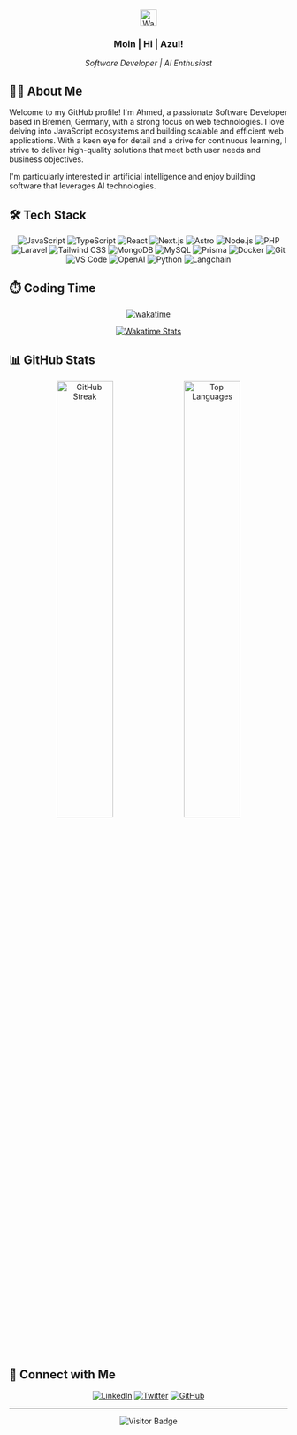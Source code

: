 <div align="center">
  <img src="https://raw.githubusercontent.com/aemmadi/aemmadi/master/wave.gif" width="30px" alt="Wave">
  <h3>Moin | Hi | Azul!</h3>
  <p><i>Software Developer | AI Enthusiast</i></p>
</div>

## 👨‍💻 About Me

Welcome to my GitHub profile! I'm Ahmed, a passionate Software Developer based in Bremen, Germany, with a strong focus on web technologies. I love delving into JavaScript ecosystems and building scalable and efficient web applications. With a keen eye for detail and a drive for continuous learning, I strive to deliver high-quality solutions that meet both user needs and business objectives.

I'm particularly interested in artificial intelligence and enjoy building software that leverages AI technologies.

## 🛠️ Tech Stack

<div align="center">

![JavaScript](https://img.shields.io/badge/-JavaScript-F7DF1E?style=for-the-badge&logo=javascript&logoColor=black)
![TypeScript](https://img.shields.io/badge/-TypeScript-3178C6?style=for-the-badge&logo=typescript&logoColor=white)
![React](https://img.shields.io/badge/-React-61DAFB?style=for-the-badge&logo=react&logoColor=black)
![Next.js](https://img.shields.io/badge/-Next.js-000000?style=for-the-badge&logo=next.js&logoColor=white)
![Astro](https://img.shields.io/badge/-Astro-FF5D01?style=for-the-badge&logo=astro&logoColor=white)
![Node.js](https://img.shields.io/badge/-Node.js-339933?style=for-the-badge&logo=node.js&logoColor=white)
![PHP](https://img.shields.io/badge/-PHP-777BB4?style=for-the-badge&logo=php&logoColor=white)
![Laravel](https://img.shields.io/badge/-Laravel-FF2D20?style=for-the-badge&logo=laravel&logoColor=white)
![Tailwind CSS](https://img.shields.io/badge/-Tailwind_CSS-38B2AC?style=for-the-badge&logo=tailwind-css&logoColor=white)
![MongoDB](https://img.shields.io/badge/-MongoDB-47A248?style=for-the-badge&logo=mongodb&logoColor=white)
![MySQL](https://img.shields.io/badge/-MySQL-4479A1?style=for-the-badge&logo=mysql&logoColor=white)
![Prisma](https://img.shields.io/badge/-Prisma-2D3748?style=for-the-badge&logo=prisma&logoColor=white)
![Docker](https://img.shields.io/badge/-Docker-2496ED?style=for-the-badge&logo=docker&logoColor=white)
![Git](https://img.shields.io/badge/-Git-F05032?style=for-the-badge&logo=git&logoColor=white)
![VS Code](https://img.shields.io/badge/-VS_Code-007ACC?style=for-the-badge&logo=visual-studio-code&logoColor=white)
![OpenAI](https://img.shields.io/badge/-OpenAI-412991?style=for-the-badge&logo=openai&logoColor=white)
![Python](https://img.shields.io/badge/-Python-3776AB?style=for-the-badge&logo=python&logoColor=white)
![Langchain](https://img.shields.io/badge/-Langchain-3C3C3B?style=for-the-badge)

</div>

## ⏱️ Coding Time

<div align="center">
  
[![wakatime](https://wakatime.com/badge/user/6ce7c40b-ea03-4900-9e0f-df9522455eb6.svg)](https://wakatime.com/@6ce7c40b-ea03-4900-9e0f-df9522455eb6)

[![Wakatime Stats](https://github-readme-stats.vercel.app/api/wakatime?username=medevs&layout=compact&theme=radical)](https://wakatime.com/@medevs)

</div>

## 📊 GitHub Stats

<div align="center">
  <img src="https://github-readme-streak-stats.herokuapp.com/?user=medevs&theme=radical" alt="GitHub Streak" width="45%" />
  <img src="https://github-readme-stats.vercel.app/api/top-langs?username=medevs&show_icons=true&locale=en&layout=compact&theme=radical" alt="Top Languages" width="45%" />
</div>

## 🤝 Connect with Me

<div align="center">
  
[![LinkedIn](https://img.shields.io/badge/LinkedIn-Ahmed_Oublihi-0077B5?style=for-the-badge&logo=linkedin&logoColor=white)](https://www.linkedin.com/in/ahmed-oublihi/)
[![Twitter](https://img.shields.io/badge/Twitter-@ahmedoublihi-1DA1F2?style=for-the-badge&logo=twitter&logoColor=white)](https://twitter.com/ahmedoublihi)
[![GitHub](https://img.shields.io/badge/GitHub-medevs-181717?style=for-the-badge&logo=github&logoColor=white)](https://github.com/medevs)

</div>

---

<div align="center">
  
![Visitor Badge](https://visitor-badge.laobi.icu/badge?page_id=medevs.medevs)

</div>
